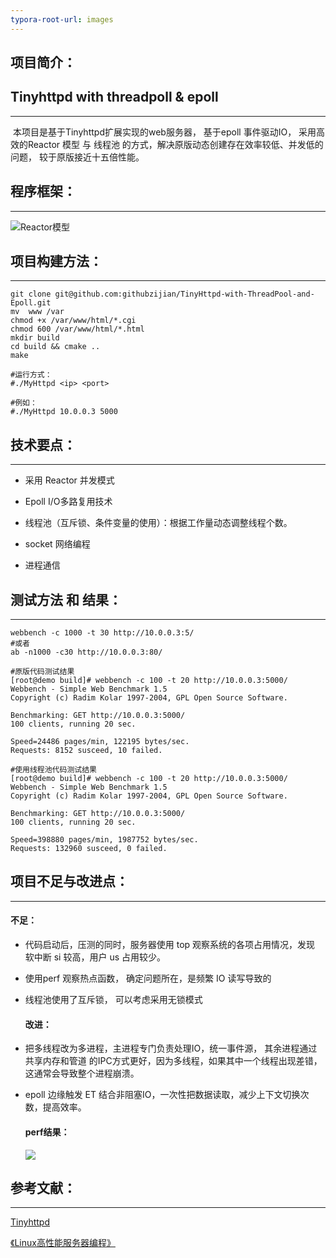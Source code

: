 ```yaml
---
typora-root-url: images
---
```


## 项目简介：

## Tinyhttpd with threadpoll & epoll

------

​	本项目是基于Tinyhttpd扩展实现的web服务器， 基于epoll 事件驱动IO， 采用高效的Reactor 模型 与 线程池 的方式，解决原版动态创建存在效率较低、并发低的问题， 较于原版接近十五倍性能。



## 程序框架：

------

![Reactor模型](/Reactor模型.png)



## 项目构建方法：

------



```shell
git clone git@github.com:githubzijian/TinyHttpd-with-ThreadPool-and-Epoll.git
mv  www /var
chmod +x /var/www/html/*.cgi
chmod 600 /var/www/html/*.html
mkdir build
cd build && cmake ..
make

#运行方式：
#./MyHttpd <ip> <port>

#例如：
#./MyHttpd 10.0.0.3 5000
```



## 技术要点：

------

- 采用 Reactor 并发模式

- Epoll I/O多路复用技术

- 线程池（互斥锁、条件变量的使用）：根据工作量动态调整线程个数。

- socket 网络编程

- 进程通信

  

## 测试方法 和 结果：

------



```shell
webbench -c 1000 -t 30 http://10.0.0.3:5/
#或者
ab -n1000 -c30 http://10.0.0.3:80/
```

```shell
#原版代码测试结果
[root@demo build]# webbench -c 100 -t 20 http://10.0.0.3:5000/
Webbench - Simple Web Benchmark 1.5
Copyright (c) Radim Kolar 1997-2004, GPL Open Source Software.

Benchmarking: GET http://10.0.0.3:5000/
100 clients, running 20 sec.

Speed=24486 pages/min, 122195 bytes/sec.
Requests: 8152 susceed, 10 failed.
```

```shell
#使用线程池代码测试结果
[root@demo build]# webbench -c 100 -t 20 http://10.0.0.3:5000/
Webbench - Simple Web Benchmark 1.5
Copyright (c) Radim Kolar 1997-2004, GPL Open Source Software.

Benchmarking: GET http://10.0.0.3:5000/
100 clients, running 20 sec.

Speed=398880 pages/min, 1987752 bytes/sec.
Requests: 132960 susceed, 0 failed.
```



## 项目不足与改进点：

------

#### 		不足：

- 代码启动后，压测的同时，服务器使用 top 观察系统的各项占用情况，发现 软中断 si 较高，用户 us 占用较少。

- 使用perf 观察热点函数， 确定问题所在，是频繁 IO 读写导致的

- 线程池使用了互斥锁， 可以考虑采用无锁模式

  

  #### 改进：

- 把多线程改为多进程，主进程专门负责处理IO，统一事件源， 其余进程通过共享内存和管道 的IPC方式更好，因为多线程，如果其中一个线程出现差错，这通常会导致整个进程崩溃。

- epoll 边缘触发 ET 结合非阻塞IO，一次性把数据读取，减少上下文切换次数，提高效率。

  

  #### perf结果：

  ![](/perf结果.png)



## 参考文献：

------

[Tinyhttpd](https://github.com/cbsheng/tinyhttpd)

[《Linux高性能服务器编程》](#)


